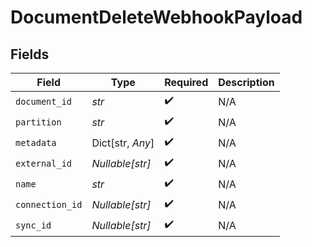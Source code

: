 # DocumentDeleteWebhookPayload


## Fields

| Field              | Type               | Required           | Description        |
| ------------------ | ------------------ | ------------------ | ------------------ |
| `document_id`      | *str*              | :heavy_check_mark: | N/A                |
| `partition`        | *str*              | :heavy_check_mark: | N/A                |
| `metadata`         | Dict[str, *Any*]   | :heavy_check_mark: | N/A                |
| `external_id`      | *Nullable[str]*    | :heavy_check_mark: | N/A                |
| `name`             | *str*              | :heavy_check_mark: | N/A                |
| `connection_id`    | *Nullable[str]*    | :heavy_check_mark: | N/A                |
| `sync_id`          | *Nullable[str]*    | :heavy_check_mark: | N/A                |